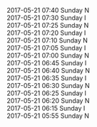 2017-05-21 07:40 Sunday  N  
2017-05-21 07:30 Sunday  I  
2017-05-21 07:25 Sunday  N  
2017-05-21 07:20 Sunday  I  
2017-05-21 07:10 Sunday  N  
2017-05-21 07:05 Sunday  I  
2017-05-21 07:00 Sunday  N  
2017-05-21 06:45 Sunday  I  
2017-05-21 06:40 Sunday  N  
2017-05-21 06:35 Sunday  I  
2017-05-21 06:30 Sunday  N  
2017-05-21 06:25 Sunday  I  
2017-05-21 06:20 Sunday  N  
2017-05-21 06:15 Sunday  I  
2017-05-21 05:55 Sunday  N  
